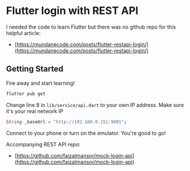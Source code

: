 # Flutter login with REST API

I needed the code to learn Flutter but there was no github repo for this helpful article:
- [https://mundanecode.com/posts/flutter-restapi-login/](https://mundanecode.com/posts/flutter-restapi-login/)

## Getting Started
Fire away and start learning!
```bash
flutter pub get 
```

Change line 8 in `lib/service/api.dart` to your own IP address. Make sure it's your real network IP
```dart
String _baseUrl = "http://192.168.0.151:9001";
```

Connect to your phone or turn on the emulator. You're good to go!

Accompanying REST API repo:
- [https://github.com/faizalmansor/mock-login-api](https://github.com/faizalmansor/mock-login-api)

